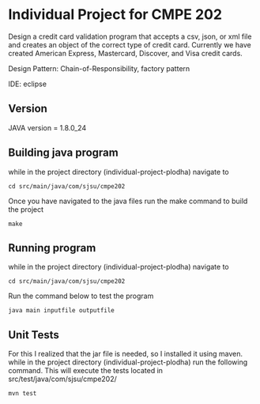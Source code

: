 # Individual Project for CMPE 202
Design a credit card validation program that accepts a csv, json, or xml file and creates an object of the correct type of credit card. Currently we have created American Express, Mastercard, Discover, and Visa credit cards.

Design Pattern: Chain-of-Responsibility, factory pattern

IDE: eclipse

## Version
JAVA version = 1.8.0_24

## Building java program
while in the project directory (individual-project-plodha) navigate to
```
cd src/main/java/com/sjsu/cmpe202
```
Once you have navigated to the java files run the make command to build the project
```
make
```

## Running program
while in the project directory (individual-project-plodha) navigate to
```
cd src/main/java/com/sjsu/cmpe202
```
Run the command below to test the program
```
java main inputfile outputfile
```


## Unit Tests
For this I realized that the jar file is needed, so I installed it using maven.
while in the project directory (individual-project-plodha) run the following command.
This will execute the tests located in src/test/java/com/sjsu/cmpe202/
```
mvn test
```
